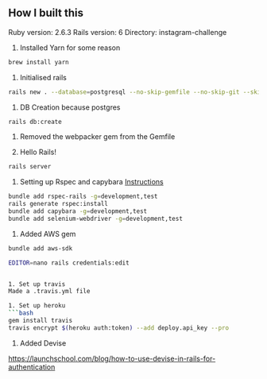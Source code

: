 
## How I built this

Ruby version: 2.6.3
Rails version: 6
Directory: instagram-challenge


1. Installed Yarn for some reason
```bash
brew install yarn
```

1. Initialised rails
```bash
rails new . --database=postgresql --no-skip-gemfile --no-skip-git --skip-keeps --skip-action-mailer --skip-action-mailbox --skip-action-text --no-skip-active-record --no-skip-active-storage --no-skip-puma --skip-action-cable --skip-sprockets --skip-spring --skip-turbolinks --skip-test --skip-systemtest --skip-bootsnap --skip-webpack-install
```

1. DB Creation because postgres
```bash
rails db:create
```

1. Removed the webpacker gem from the Gemfile


1. Hello Rails!
```bash
rails server
```

1. Setting up Rspec and capybara
[Instructions](https://relishapp.com/rspec/rspec-rails/docs/gettingstarted)
```bash
bundle add rspec-rails -g=development,test
rails generate rspec:install
bundle add capybara -g=development,test
bundle add selenium-webdriver -g=development,test
```

1. Added AWS gem

```bash
bundle add aws-sdk
```
```bash
EDITOR=nano rails credentials:edit


1. Set up travis
Made a .travis.yml file

1. Set up heroku
```bash
gem install travis
travis encrypt $(heroku auth:token) --add deploy.api_key --pro
```



1. Added Devise

https://launchschool.com/blog/how-to-use-devise-in-rails-for-authentication